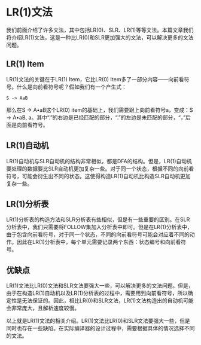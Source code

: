 # LR(1)文法

我们前面介绍了许多文法，其中包括LR(0)、SLR、LR(1)等等文法。本篇文章我们将介绍LR(1)文法，这是一种比LR(0)和SLR更加强大的文法，可以解决更多的文法问题。

## LR(1) Item

LR(1)文法的关键在于LR(1) Item，它比LR(0) Item多了一部分内容——向前看符号。什么是向前看符号呢？假如我们有一个产生式：
```
S -> AaB
```
那么在S -> A•aB这个LR(0) item的基础上，我们需要跟上向前看符号a，变成：S -> A•aB, a。其中“.”的右边是已经匹配的部分，“.”的左边是未匹配的部分，“，”后面是向前看符号。

## LR(1)自动机

LR(1)自动机与SLR自动机的结构非常相似，都是DFA的结构。但是，LR(1)自动机要处理的数据要比SLR自动机更加复杂一些。对于同一个状态，根据不同的向前看符号，可能会衍生出不同的状态。这使得构造LR(1)自动机比构造SLR自动机更加复杂一些。

## LR(1)分析表

LR(1)分析表的构造方法和SLR分析表有些相似，但是有一些重要的区别。在SLR分析表中，我们只需要将FOLLOW集加入分析表中即可。但是在LR(1)分析表中，由于包含向前看符号，对于同一个状态，不同的向前看符号可能会对应着不同的动作。因此在LR(1)分析表中，每个单元需要记录两个东西：状态编号和向前看符号。

## 优缺点

LR(1)文法比LR(0)文法和SLR文法要强大一些，可以解决更多的文法问题。但是，由于在构造LR(1)自动机以及LR(1)分析表的过程中，需要用到向前看符号，所以确定性是无法保证的。因此，相比LR(0)和SLR文法，LR(1)文法构造出的自动机可能会非常庞大，且解析速度较慢。

以上就是LR(1)文法的相关介绍。LR(1)文法比LR(0)和SLR文法要强大一些，但是同时也存在一些缺陷。在实际编译器的设计过程中，需要根据具体的情况选择不同的文法。